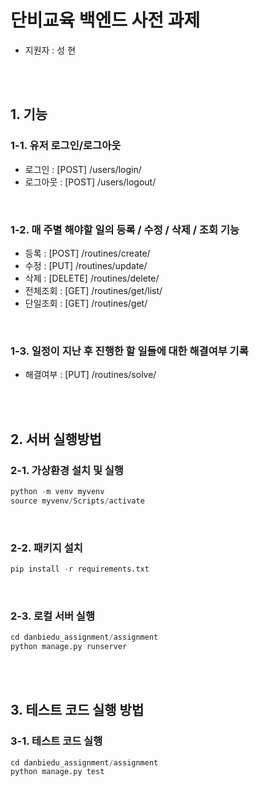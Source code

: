 # 단비교육 백엔드 사전 과제
- 지원자 : 성 현
<br>
<br>

## 1. 기능

### 1-1. 유저 로그인/로그아웃
- 로그인 : [POST] /users/login/<br>
- 로그아웃 : [POST] /users/logout/<br>
<br>

### 1-2. 매 주별 해야할 일의 등록 / 수정 / 삭제 / 조회 기능
- 등록 : [POST] /routines/create/<br>
- 수정 : [PUT] /routines/update/<br>
- 삭제 : [DELETE] /routines/delete/<br>
- 전체조회 : [GET] /routines/get/list/<br>
- 단일조회 : [GET] /routines/get/<br>
<br>

### 1-3. 일정이 지난 후 진행한 할 일들에 대한 해결여부 기록
- 해결여부 : [PUT] /routines/solve/<br>

<br>
<br>

## 2. 서버 실행방법
### 2-1. 가상환경 설치 및 실행
```python
python -m venv myvenv
source myvenv/Scripts/activate
```
<br>

### 2-2. 패키지 설치
```python
pip install -r requirements.txt
```
<br>

### 2-3. 로컬 서버 실행
```python
cd danbiedu_assignment/assignment
python manage.py runserver
```

<br>
<br>

## 3. 테스트 코드 실행 방법
### 3-1. 테스트 코드 실행
```python
cd danbiedu_assignment/assignment
python manage.py test
```
<br>



